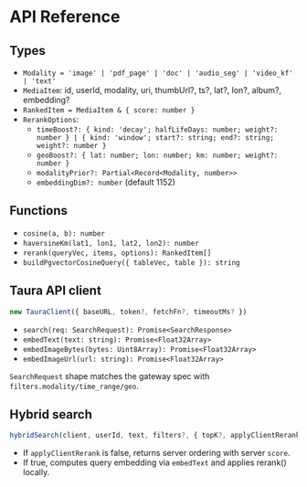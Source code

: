 # API Reference

## Types
- `Modality = 'image' | 'pdf_page' | 'doc' | 'audio_seg' | 'video_kf' | 'text'`
- `MediaItem`: id, userId, modality, uri, thumbUrl?, ts?, lat?, lon?, album?, embedding?
- `RankedItem = MediaItem & { score: number }`
- `RerankOptions`:
  - `timeBoost?: { kind: 'decay'; halfLifeDays: number; weight?: number } | { kind: 'window'; start?: string; end?: string; weight?: number }`
  - `geoBoost?: { lat: number; lon: number; km: number; weight?: number }`
  - `modalityPrior?: Partial<Record<Modality, number>>`
  - `embeddingDim?: number` (default 1152)

## Functions
- `cosine(a, b): number`
- `haversineKm(lat1, lon1, lat2, lon2): number`
- `rerank(queryVec, items, options): RankedItem[]`
- `buildPgvectorCosineQuery({ tableVec, table }): string`

## Taura API client
```ts
new TauraClient({ baseURL, token?, fetchFn?, timeoutMs? })
```
- `search(req: SearchRequest): Promise<SearchResponse>`
- `embedText(text: string): Promise<Float32Array>`
- `embedImageBytes(bytes: Uint8Array): Promise<Float32Array>`
- `embedImageUrl(url: string): Promise<Float32Array>`

`SearchRequest` shape matches the gateway spec with `filters.modality/time_range/geo`.

## Hybrid search
```ts
hybridSearch(client, userId, text, filters?, { topK?, applyClientRerank?, ...rerankOptions })
```
- If `applyClientRerank` is false, returns server ordering with server `score`.
- If true, computes query embedding via `embedText` and applies rerank() locally.
